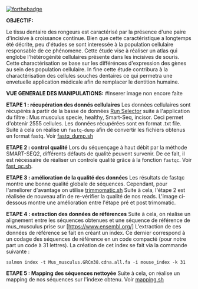 [![forthebadge](http://forthebadge.com/images/badges/built-with-love.svg)](http://forthebadge.com)  

**OBJECTIF:**

Le tissu dentaire des rongeurs est caractérisé par la présence d'une paire d'incisive à croissance continue. Bien que cette caractéristique a longtemps été décrite, peu d'études se sont interessée à la population cellulaire responsable de ce phénomene. Cette étude vise à réaliser un atlas qui englobe l'hétérogénité cellulaires présente dans les incisives de souris. Cette charactérisation se base sur les différénces d'expression des gènes au sein des population cellulaire. In fine cette étude contribura à la charactérisation des cellules souches dentaires ce qui permetra une envetuelle application médicale afin de remplacer le dentition humaine. 

**VUE GENERALE DES MANIPULATIONS:**
#Inserer image non encore faite 

**ETAPE 1 : récupération des donnés cellulaires**
Les données cellulaires sont récupérés  à partir de la basse de données   [Run Selector](https://www.ncbi.nlm.nih.gov/Traces/study/?acc=PRJNA609340&f=organism_s%3An%3Amus%2520musculus%3Bphenotype_sam_ss%3An%3Ahealthy%3Bplatform_sam_s%3An%3Asmart-seq2%3Bsource_name_sam_ss%3An%3Aincisor%3Ac&o=acc_s%3Aa) suite à l'application du filtre : Mus musculus specie, healthy, Smart-Seq, incisor. Ceci permet d'obtenir 2555 cellules. Les données récupérées sont en format .txt file. 
Suite à cela on réalise un `fastq-dump` afin de convertir les fichiers obtenus en format fastq. Voir [fastq_dump.sh](fastq_dump.sh)

**ETAPE 2 : control qualité**
Lors du séquençage à haut débit par la méthode SMART-SEQ2, différents défauts de qualité peuvent survenir. De ce fait, il est nécessaire de réaliser un controle qualité grâce à la fonction `fastqc`. Voir [fast_qc.sh](Test_qualite.sh). 

**ETAPE 3 : amélioration de la qualité des données**
Les résultats de fastqc montre une bonne qualité globale de séquences. Cependant, pour l'ameliorer d'avantage on utilise [trimmomatic.sh](trimmomatic.sh)
Suite à cela, l'étape 2 est réalisée de nouveau afin de re-vérifier la qualité de nos reads. L'image ci-dessous montre une amélioration entre l'étape pré et post trimomatic.


**ETAPE 4 : extraction des données de références**
Suite à cela, on réalise un alignement entre les séquences obtenues et une séquence de référence de mus_musculus prise sur [https://www.ensembl.org/] 
L'extraction de ces données de référence se fait en créant un index. Ce dernier correspond à un codage des séquences de référence en un code compacté (pour notre part un code à 31 lettres). La création de cet index se fait via la commande suivante : 
```
salmon index -t Mus_musculus.GRCm38.cdna.all.fa -i mouse_index -k 31
```
**ETAPE 5 : Mapping des séquences nettoyée**
Suite à cela, on réalise un mapping de nos séquences sur l'indexe obtenu. Voir [mapping.sh](salmon_mapping.sh)


